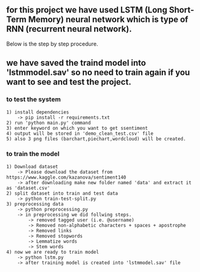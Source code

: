 ## for this project we have used LSTM (Long Short-Term Memory) neural network which is type of RNN (recurrent neural network).
Below is the step by step procedure.

## we have saved the traind model into 'lstmmodel.sav' so no need to train again if you want to see and test the project.

### to test the system
    1) install dependencies
        -> pip install -r requirements.txt
    2) run 'python main.py' command
    3) enter keyword on which you want to get ssentiment
    4) output will be stored in 'demo_clean_test.csv' file
    5) also 3 png files (barchart,piechart,wordcloud) will be created.
    

### to train the model
    1) Download dataset
        -> Please download the dataset from https://www.kaggle.com/kazanova/sentiment140
        -> after downloading make new folder named 'data' and extract it as 'dataset.csv'
    2) split dataset into train and test data
        -> python train-test-split.py
    3) preprocessing data
        -> python preprocessing.py
        -> in preprocessing we did follwing steps.
            -> removed tagged user (i.e. @username)
            -> Removed non-alphabetic characters + spaces + apostrophe
            -> Removed links
            -> Removed stopwords
            -> Lemmatize words
            -> Stem words
    4) now we are ready to train model
        -> python lstm.py
        -> after training model is created into 'lstmmodel.sav' file
        
